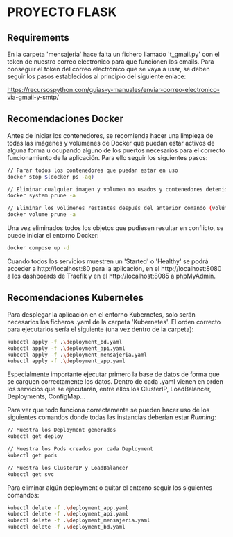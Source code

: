 <h1>PROYECTO FLASK</h1>

<h2>Requirements</h2>
En la carpeta 'mensajeria' hace falta un fichero llamado 't_gmail.py' con el token de nuestro correo electronico para que funcionen los emails. Para conseguir el token del correo electrónico que se vaya a usar, se deben seguir los pasos establecidos al principio del siguiente enlace:

https://recursospython.com/guias-y-manuales/enviar-correo-electronico-via-gmail-y-smtp/

<h2>Recomendaciones Docker</h2>

Antes de iniciar los contenedores, se recomienda hacer una limpieza de todas las imágenes y volúmenes de Docker que puedan estar activos de alguna forma u ocupando alguno de los puertos necesarios para el correcto funcionamiento de la aplicación. Para ello seguir los siguientes pasos:

```bash
// Parar todos los contenedores que puedan estar en uso
docker stop $(docker ps -aq)

// Eliminar cualquier imagen y volumen no usados y contenedores detenidos:
docker system prune -a

// Eliminar los volúmenes restantes después del anterior comando (volúmenes persistentes)
docker volume prune -a

```

Una vez eliminados todos los objetos que pudiesen resultar en conflicto, se puede iniciar el entorno Docker:

```bash
docker compose up -d
```

Cuando todos los servicios muestren un 'Started' o 'Healthy' se podrá acceder a http://localhost:80 para la aplicación, en el http://localhost:8080 a los dashboards de Traefik y en el http://localhost:8085 a phpMyAdmin. 

<h2>Recomendaciones Kubernetes</h2>

Para desplegar la aplicación en el entorno Kubernetes, solo serán necesarios los ficheros .yaml de la carpeta 'Kubernetes'. El orden correcto para ejecutarlos sería el siguiente (una vez dentro de la carpeta):

```bash
kubectl apply -f .\deployment_bd.yaml
kubectl apply -f .\deployment_api.yaml
kubectl apply -f .\deployment_mensajeria.yaml
kubectl apply -f .\deployment_app.yaml
```

Especialmente importante ejecutar primero la base de datos de forma que se carguen correctamente los datos. Dentro de cada .yaml vienen en orden los servicios que se ejecutarán, entre ellos los ClusterIP, LoadBalancer, Deployments, ConfigMap...

Para ver que todo funciona correctamente se pueden hacer uso de los siguientes comandos donde todas las instancias deberían estar _Running_:

```bash
// Muestra los Deployment generados
kubectl get deploy

// Muestra los Pods creados por cada Deployment
kubectl get pods

// Muestra los ClusterIP y LoadBalancer 
kubectl get svc 
```

Para eliminar algún deployment o quitar el entorno seguir los siguientes comandos:

```bash
kubectl delete -f .\deployment_app.yaml
kubectl delete -f .\deployment_api.yaml
kubectl delete -f .\deployment_mensajeria.yaml
kubectl delete -f .\deployment_bd.yaml
```
